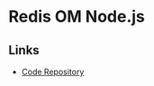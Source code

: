 # Redis OM Node.js

## Links

- [Code Repository](https://github.com/redis/redis-om-node)

<!--
https://www.npmjs.com/package/redis-om
-->
